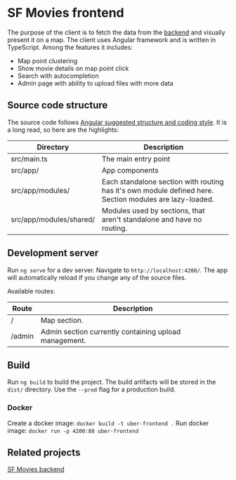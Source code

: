 # SF Movies frontend

The purpose of the client is to fetch the data from the [backend](https://github.com/uber-asido/backend) and visually present it on a map. The client uses Angular framework and is written in TypeScript. Among the features it includes:
* Map point clustering
* Show movie details on map point click
* Search with autocompletion
* Admin page with ability to upload files with more data

## Source code structure

The source code follows [Angular suggested structure and coding style](https://angular.io/guide/styleguide). It is a long read, so here are the highlights:

Directory | Description
--- | ---
src/main.ts | The main entry point
src/app/ | App components
src/app/modules/ | Each standalone section with routing has it's own module defined here. Section modules are lazy-loaded.
src/app/modules/shared/ | Modules used by sections, that aren't standalone and have no routing. 

## Development server

Run `ng serve` for a dev server. Navigate to `http://localhost:4200/`. The app will automatically reload if you change any of the source files.

Available routes:

Route | Description
--- | ---
/ | Map section.
/admin | Admin section currently containing upload management.

## Build

Run `ng build` to build the project. The build artifacts will be stored in the `dist/` directory. Use the `--prod` flag for a production build.

### Docker

Create a docker image: `docker build -t uber-frontend .`
Run docker image: `docker run -p 4200:80 uber-frontend`

## Related projects

[SF Movies backend](https://github.com/uber-asido/backend)
